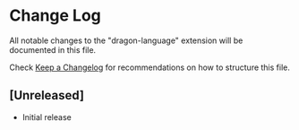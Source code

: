 # Change Log

All notable changes to the "dragon-language" extension will be documented in this file.

Check [Keep a Changelog](http://keepachangelog.com/) for recommendations on how to structure this file.

## [Unreleased]

- Initial release